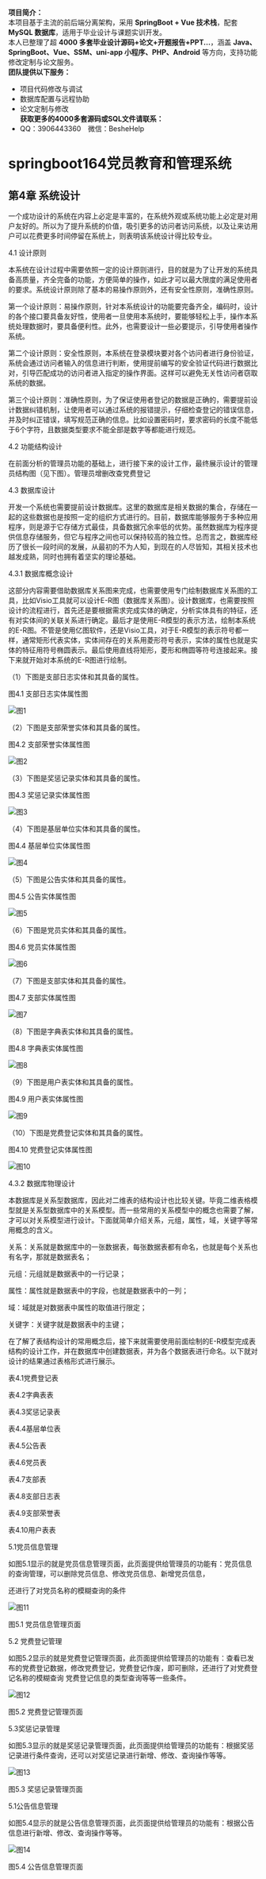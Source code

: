 **项目简介：**  
本项目基于主流的前后端分离架构，采用 **SpringBoot + Vue 技术栈**，配套 **MySQL 数据库**，适用于毕业设计与课题实训开发。  
本人已整理了超 **4000 多套毕业设计源码+论文+开题报告+PPT...**，涵盖 **Java、SpringBoot、Vue、SSM、uni-app 小程序、PHP、Android** 等方向，支持功能修改定制与论文服务。  
**团队提供以下服务：**  
- 项目代码修改与调试  
- 数据库配置与远程协助  
- 论文定制与修改  
**获取更多的4000多套源码或SQL文件请联系：**  
- QQ：3906443360 微信：BesheHelp


# springboot164党员教育和管理系统

## 第4章 系统设计

一个成功设计的系统在内容上必定是丰富的，在系统外观或系统功能上必定是对用户友好的。所以为了提升系统的价值，吸引更多的访问者访问系统，以及让来访用户可以花费更多时间停留在系统上，则表明该系统设计得比较专业。

4.1 设计原则

本系统在设计过程中需要依照一定的设计原则进行，目的就是为了让开发的系统具备高质量，齐全完备的功能，方便简单的操作，如此才可以最大限度的满足使用者的要求。系统设计原则除了基本的易操作原则外，还有安全性原则，准确性原则。

第一个设计原则：易操作原则，针对本系统设计的功能要完备齐全，编码时，设计的各个接口要具备友好性，使用者一旦使用本系统时，要能够轻松上手，操作本系统处理数据时，要具备便利性。此外，也需要设计一些必要提示，引导使用者操作系统。

第二个设计原则：安全性原则，本系统在登录模块要对各个访问者进行身份验证，系统会通过访问者输入的信息进行判断，使用提前编写的安全验证代码进行数据比对，引导匹配成功的访问者进入指定的操作界面。这样可以避免无关性访问者窃取系统的数据。

第三个设计原则：准确性原则，为了保证使用者登记的数据是正确的，需要提前设计数据纠错机制，让使用者可以通过系统的报错提示，仔细检查登记的错误信息，并及时纠正错误，填写规范正确的信息。比如设置密码时，要求密码的长度不能低于6个字符，且数据类型要求不能全部是数字等都能进行规范。

4.2 功能结构设计

在前面分析的管理员功能的基础上，进行接下来的设计工作，最终展示设计的管理员结构图（见下图）。管理员增删改查党费登记

4.3 数据库设计

开发一个系统也需要提前设计数据库。这里的数据库是相关数据的集合，存储在一起的这些数据也是按照一定的组织方式进行的。目前，数据库能够服务于多种应用程序，则是源于它存储方式最佳，具备数据冗余率低的优势。虽然数据库为程序提供信息存储服务，但它与程序之间也可以保持较高的独立性。总而言之，数据库经历了很长一段时间的发展，从最初的不为人知，到现在的人尽皆知，其相关技术也越发成熟，同时也拥有着坚实的理论基础。

4.3.1 数据库概念设计

这部分内容需要借助数据库关系图来完成，也需要使用专门绘制数据库关系图的工具，比如Visio工具就可以设计E-R图（数据库关系图）。设计数据库，也需要按照设计的流程进行，首先还是要根据需求完成实体的确定，分析实体具有的特征，还有对实体间的关联关系进行确定。最后才是使用E-R模型的表示方法，绘制本系统的E-R图。不管是使用亿图软件，还是Visio工具，对于E-R模型的表示符号都一样，通常矩形代表实体，实体间存在的关系用菱形符号表示，实体的属性也就是实体的特征用符号椭圆表示。最后使用直线将矩形，菱形和椭圆等符号连接起来。接下来就开始对本系统的E-R图进行绘制。

（1）下图是支部日志实体和其具备的属性。

图4.1 支部日志实体属性图

![图1](images/image_0.jpg)

（2）下图是支部荣誉实体和其具备的属性。

图4.2 支部荣誉实体属性图

![图2](images/image_1.jpg)

（3）下图是奖惩记录实体和其具备的属性。

图4.3 奖惩记录实体属性图

![图3](images/image_2.jpg)

（4）下图是基层单位实体和其具备的属性。

图4.4 基层单位实体属性图

![图4](images/image_3.jpg)

（5）下图是公告实体和其具备的属性。

图4.5 公告实体属性图

![图5](images/image_4.jpg)

（6）下图是党员实体和其具备的属性。

图4.6 党员实体属性图

![图6](images/image_5.jpg)

（7）下图是支部实体和其具备的属性。

图4.7 支部实体属性图

![图7](images/image_6.jpg)

（8）下图是字典表实体和其具备的属性。

图4.8 字典表实体属性图

![图8](images/image_7.jpg)

（9）下图是用户表实体和其具备的属性。

图4.9 用户表实体属性图

![图9](images/image_8.jpg)

（10）下图是党费登记实体和其具备的属性。

图4.10 党费登记实体属性图

![图10](images/image_9.jpg)

4.3.2 数据库物理设计

本数据库是关系型数据库，因此对二维表的结构设计也比较关键。毕竟二维表格模型就是关系型数据库中的关系模型。而一些常用的关系模型中的概念也需要了解，才可以对关系模型进行设计。下面就简单介绍关系，元组，属性，域，关键字等常用概念的含义。

关系：关系就是数据库中的一张数据表，每张数据表都有命名，也就是每个关系也有名字，那就是数据表名；

元组：元组就是数据表中的一行记录；

属性：属性就是数据表中的字段，也就是数据表中的一列；

域：域就是对数据表中属性的取值进行限定；

关键字：关键字就是数据表中的主键；

在了解了表结构设计的常用概念后，接下来就需要使用前面绘制的E-R模型完成表结构的设计工作，并在数据库中创建数据表，并为各个数据表进行命名。以下就对设计的结果通过表格形式进行展示。

表4.1党费登记表

表4.2字典表表

表4.3奖惩记录表

表4.4基层单位表

表4.5公告表

表4.6党员表

表4.7支部表

表4.8支部日志表

表4.9支部荣誉表

表4.10用户表表

5.1党员信息管理

如图5.1显示的就是党员信息管理页面，此页面提供给管理员的功能有：党员信息的查询管理，可以删除党员信息、修改党员信息、新增党员信息，

还进行了对党员名称的模糊查询的条件

![图11](images/image_10.png)

图5.1 党员信息管理页面

5.2 党费登记管理

如图5.2显示的就是党费登记管理页面，此页面提供给管理员的功能有：查看已发布的党费登记数据，修改党费登记，党费登记作废，即可删除，还进行了对党费登记名称的模糊查询 党费登记信息的类型查询等等一些条件。

![图12](images/image_11.png)

图5.2 党费登记管理页面

5.3奖惩记录管理

如图5.3显示的就是奖惩记录管理页面，此页面提供给管理员的功能有：根据奖惩记录进行条件查询，还可以对奖惩记录进行新增、修改、查询操作等等。

![图13](images/image_12.png)

图5.3 奖惩记录管理页面

5.1公告信息管理

如图5.4显示的就是公告信息管理页面，此页面提供给管理员的功能有：根据公告信息进行新增、修改、查询操作等等。

![图14](images/image_13.png)

图5.4 公告信息管理页面

